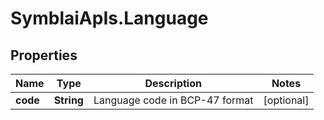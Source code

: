 # SymblaiApIs.Language

## Properties
Name | Type | Description | Notes
------------ | ------------- | ------------- | -------------
**code** | **String** | Language code in BCP-47 format | [optional] 


